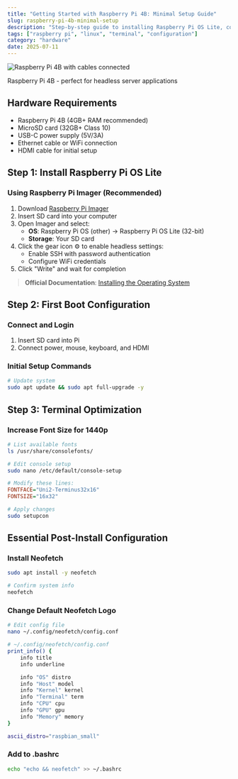 ```yaml
---
title: "Getting Started with Raspberry Pi 4B: Minimal Setup Guide"
slug: raspberry-pi-4b-minimal-setup
description: "Step-by-step guide to installing Raspberry Pi OS Lite, configuring terminal appearance, and optimizing for headless use"
tags: ["raspberry pi", "linux", "terminal", "configuration"]
category: "hardware"
date: 2025-07-11
---
```


![Raspberry Pi 4B with cables connected](/pi4b-setup.jpg)  
<figcaption>Raspberry Pi 4B - perfect for headless server applications</figcaption>

## Hardware Requirements
- Raspberry Pi 4B (4GB+ RAM recommended)
- MicroSD card (32GB+ Class 10)
- USB-C power supply (5V/3A)
- Ethernet cable or WiFi connection
- HDMI cable for initial setup

## Step 1: Install Raspberry Pi OS Lite

### Using Raspberry Pi Imager (Recommended)
1. Download [Raspberry Pi Imager](https://www.raspberrypi.com/software/)
2. Insert SD card into your computer
3. Open Imager and select:
   - **OS**: Raspberry Pi OS (other) → Raspberry Pi OS Lite (32-bit)
   - **Storage**: Your SD card
4. Click the gear icon ⚙️ to enable headless settings:
   - Enable SSH with password authentication
   - Configure WiFi credentials
5. Click "Write" and wait for completion

> **Official Documentation**: [Installing the Operating System](https://www.raspberrypi.com/documentation/computers/getting-started.html#installing-the-operating-system)


## Step 2: First Boot Configuration

### Connect and Login
1. Insert SD card into Pi
2. Connect power, mouse, keyboard, and HDMI

### Initial Setup Commands
```bash
# Update system
sudo apt update && sudo apt full-upgrade -y
```

## Step 3: Terminal Optimization

### Increase Font Size for 1440p
```bash
# List available fonts
ls /usr/share/consolefonts/

# Edit console setup
sudo nano /etc/default/console-setup
```
```ini
# Modify these lines:
FONTFACE="Uni2-Terminus32x16"
FONTSIZE="16x32"
```
```bash
# Apply changes
sudo setupcon
```

## Essential Post-Install Configuration

### Install Neofetch
```bash
sudo apt install -y neofetch

# Confirm system info
neofetch
```

### Change Default Neofetch Logo
```bash
# Edit config file
nano ~/.config/neofetch/config.conf
```

```bash
# ~/.config/neofetch/config.conf
print_info() {
    info title
    info underline

    info "OS" distro
    info "Host" model
    info "Kernel" kernel
    info "Terminal" term
    info "CPU" cpu
    info "GPU" gpu
    info "Memory" memory
}

ascii_distro="raspbian_small"
```

### Add to .bashrc
```bash
echo "echo && neofetch" >> ~/.bashrc
```

